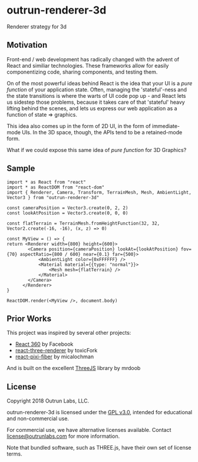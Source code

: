# outrun-renderer-3d

Renderer strategy for 3d

## Motivation

Front-end / web development has radically changed with the advent of React and similiar technologies. These frameworks allow for easily componentizing code, sharing components, and testing them.

On of the most powerful ideas behind React is the idea that your UI is a _pure function_ of your application state. Often, managing the 'stateful'-ness and the state transitions is where the warts of UI code pop up - and React lets us sidestep those problems, because it takes care of that 'stateful' heavy lifting behind the scenes, and lets us express our web application as a function of state => graphics.

This idea also comes up in the form of 2D UI, in the form of immediate-mode UIs. In the 3D space, though, the APIs tend to be a retained-mode form.

What if we could expose this same idea of _pure function_ for 3D Graphics?

## Sample

```
import * as React from "react"
import * as ReactDOM from "react-dom"
import { Renderer, Camera, Transform, TerrainMesh, Mesh, AmbientLight, Vector3 } from "outrun-renderer-3d"

const cameraPosition = Vector3.create(0, 2, 2)
const lookAtPosition = Vector3.create(0, 0, 0)

const flatTerrain = TerrainMesh.fromHeightFunction(32, 32, Vector2.create(-16, -16), (x, z) => 0)

const MyView = () => {
return <Renderer width={800} height={600}>
        <Camera position={cameraPosition} lookAt={lookAtPosition} fov={70} aspectRatio={800 / 600} near={0.1} far={500}>
            <AmbientLight color={0xFFFFFF} />
            <Material material={{type: "normal"}}>
                <Mesh mesh={flatTerrain} />
            </Material>
        </Camera>
      </Renderer>
}

ReactDOM.render(<MyView />, document.body)
```

## Prior Works

This project was inspired by several other projects:

- [React 360](https://facebook.github.io/react-360/) by Facebook
- [react-three-renderer](https://github.com/toxicFork/react-three-renderer) by toxicFork
- [react-pixi-fiber](https://github.com/michalochman/react-pixi-fiber) by micalochman

And is built on the excellent [ThreeJS](https://threejs.org) library by mrdoob

## License

Copyright 2018 Outrun Labs, LLC.

outrun-renderer-3d is licensed under the [GPL v3.0](./LICENSE), intended for educational and non-commercial use.

For commercial use, we have alternative licenses available. Contact license@outrunlabs.com for more information.

Note that bundled software, such as THREE.js, have their own set of license terms.
